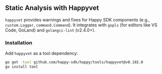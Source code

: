 ## Static Analysis with Happyvet

`happyvet` provides warnings and fixes for Happy SDK components (e.g., `custom.Logger`, `command.Command`). It integrates with `gopls` (for editors like VS Code, GoLand) and `golangci-lint` (v2.4.0+).

### Installation
Add `happyvet` as a tool dependency:
```bash
go get -tool github.com/happy-sdk/happy/tools/happyvet@v0.102.0
go install tool
